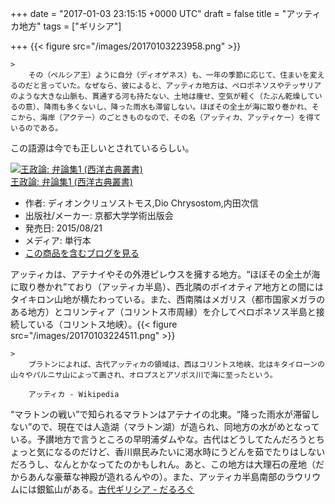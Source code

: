 
+++
date = "2017-01-03 23:15:15 +0000 UTC"
draft = false
title = "アッティカ地方"
tags = ["ギリシア"]

+++
{{< figure src="/images/20170103223958.png"  >}}<br/>


    >
        その（ペルシア王）ように自分（ディオゲネス）も、一年の季節に応じて、住まいを変えるのだと言っていた。なぜなら、彼によると、アッティカ地方は、ペロポネソスやテッサリアのような大きな山脈も、貫通する河も持たない、土地は痩せ、空気が軽く（たぶん乾燥しているの意）、降雨も多くないし、降った雨水も滞留しない。ほぼその全土が海に取り巻かれ、そこから、海岸（アクテー）のごときものなので、その名（アッティカ、アッティケー）を得ているのである。

    
この語源は今でも正しいとされているらしい。<div class="hatena-asin-detail"><a href="http://www.amazon.co.jp/exec/obidos/ASIN/4876989125/bestylesnet-22/"><img src="https://images-fe.ssl-images-amazon.com/images/I/317aXEEDYAL._SL160_.jpg" class="hatena-asin-detail-image" alt="王政論: 弁論集1 (西洋古典叢書)" title="王政論: 弁論集1 (西洋古典叢書)"/></a><div class="hatena-asin-detail-info"><a href="http://www.amazon.co.jp/exec/obidos/ASIN/4876989125/bestylesnet-22/">王政論: 弁論集1 (西洋古典叢書)</a><ul><li><span class="hatena-asin-detail-label">作者:</span> ディオンクリュソストモス,Dio Chrysostom,内田次信</li><li><span class="hatena-asin-detail-label">出版社/メーカー:</span> 京都大学学術出版会</li><li><span class="hatena-asin-detail-label">発売日:</span> 2015/08/21</li><li><span class="hatena-asin-detail-label">メディア:</span> 単行本</li><li><a href="http://d.hatena.ne.jp/asin/4876989125/bestylesnet-22" target="_blank">この商品を含むブログを見る</a></li></ul></div><div class="hatena-asin-detail-foot"></div></div>アッティカは、アテナイやその外港ピレウスを擁する地方。“ほぼその全土が海に取り巻かれ”ており（アッティカ半島）、西北隣のボイオティア地方との間にはタイキロン山地が横たわっている。また、西南隣はメガリス（都市国家メガラのある地方）とコリンティア（コリントス市周縁）を介してペロポネソス半島と接続している（コリントス地峡）。{{< figure src="/images/20170103224511.png"  >}}<br/>


    >
        プラトンによれば、古代アッティカの領域は、西はコリントス地峡、北はキタイローンの山々やパルニサ山によって画され、オロプスとアソポス川で海に至ったという。

        アッティカ - Wikipedia
    
“マラトンの戦い”で知られるマラトンはアテナイの北東。“降った雨水が滞留しない”ので、現在では人造湖（マラトン湖）が造られ、同地方の水がめとなっている。予讃地方で言うところの早明浦ダムやな。古代はどうしてたんだろうとちょっと気になるのだけど、香川県民みたいに渇水時にうどんを茹でたりはしないだろうし、なんとかなってたのかもしれん。あと、この地方は大理石の産地（だからあんな豪華な神殿が造れるんやの）。また、アッティカ半島南部のラウリウムには銀鉱山がある。[古代ギリシア - だるろぐ](https://blog.daruyanagi.jp/entry/2015/05/12/214025)


